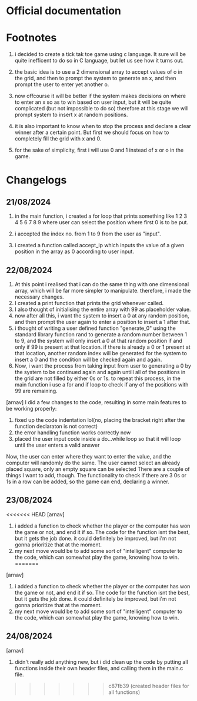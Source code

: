 # Official documentation

# Footnotes
1. i decided to create a tick tak toe game using c language.
It sure will be quite inefficent to do so in C language, but let us see how it turns out.

2. the basic idea is to use a 2 dimensional array to accept values of o in the grid,
and then to prompt the system to generate an x, and then prompt the user to enter yet another o.

3. now offcourse it will be better if the system makes decisions on where to enter an x so as to win
based on user input, but it will be quite complicated (but not impossible to do so) therefore at this stage
we will prompt system to insert x at random positions.

4. it is also important to know when to stop the process and declare a clear winner after a certain point.
But first we should focus on how to completely fill the grid with x and 0.

5. for the sake of simplicity, first i will use 0 and 1 instead of x or o in the game.


# Changelogs
## 21/08/2024
1. in the main function, i created a for loop that prints something like
   1 2 3
   4 5 6
   7 8 9
   where user can select the position where first 0 is to be put.

2. i accepted the index no. from 1 to 9 from the user as "input".
3. i created a function called accept_ip which inputs the value of a given position
   in the array as 0 according to user input.

## 22/08/2024
1. At this point i realised that i can do the same thing with one dimensional array, which will be far more simpler to manipulate.
   therefore, i made the necessary changes.
2. I created a print function that prints the grid whenever called.
3. I also thought of initialising the entire array with 99 as placeholder value.
4. now after all this, i want the system to insert a 0 at any random position, and then prompt the user again to enter a position to
   insert a 1 after that.
5. i thought of writing a user defined function "generate_0" using the standard library function rand to generate a random number between
   1 to 9, and the system will only insert a 0 at that random position if and only if 99 is present at that location. if there is already
   a 0 or 1 present at that location, another random index will be generated for the system to insert a 0 and the condition will be
   checked again and again.
6. Now, i want the process from taking input from user to generating a 0 by the system to be continued again and again untill all of the
   positions in the grid are not filled by either 0s or 1s. to repeat this process, in the main function i use a for and if loop to check
   if any of the positions with 99 are remaining.

[arnav]
I did a few changes to the code, resulting in some main features to be working properly:
1. fixed up the code indentation lol(no, placing the bracket right after the function declaraton is not correct)
2. the error handling function works correctly now
3. placed the user input code inside a do...while loop so that it will loop until the user enters a valid answer

Now, the user can enter where they want to enter the value, and the computer will randomly do the same. The user cannot select an already placed square, only an empty square can be selected
There are a couple of things I want to add, though. The functionality to check if there are 3 0s or 1s in a row can be added, so the game can end, declaring a winner.

## 23/08/2024
<<<<<<< HEAD
[arnav]
1. i added a function to check whether the player or the computer has won the game or not, and end it if so. The code for the function isnt the best, but it gets the job done. it could definitely be improved, but i'm not gonna prioritize that at the moment.
2. my next move would be to add some sort of "intelligent" computer to the code, which can somewhat play the game, knowing how to win.
=======

[arnav]

1. i added a function to check whether the player or the computer has won the game or not, and end it if so. The code for the function isnt the best, but it gets the job done. it could definitely be improved, but i'm not gonna prioritize that at the moment.
2. my next move would be to add some sort of "intelligent" computer to the code, which can somewhat play the game, knowing how to win.

## 24/08/2024

[arnav]
1. didn't really add anything new, but i did clean up the code by putting all functions inside their own header files, and calling them in the main.c file.
>>>>>>> c87fb39 (created header files for all functions)
